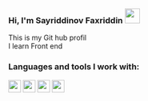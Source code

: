 ### Hi, I'm Sayriddinov Faxriddin <img src="https://media0.giphy.com/media/SwZBtqe4yvEWP7q07X/giphy.gif?cid=ecf05e474xd92h1nq2yqq6g1lz4gubhvual3hwym1qk8h9al&ep=v1_stickers_search&rid=giphy.gif&ct=s" width="30px" />
This is my Git hub profil <br />
I learn Front end

### Languages and tools I work with:
<code><img src="https://upload.wikimedia.org/wikipedia/commons/thumb/6/61/HTML5_logo_and_wordmark.svg/2048px-HTML5_logo_and_wordmark.svg.png" height="25" /></code>
<code><img src="https://cdn.freebiesupply.com/logos/large/2x/css3-logo-png-transparent.png" height="25" /></code>
<code><img src="https://www.freepnglogos.com/uploads/javascript-png/javascript-logo-transparent-logo-javascript-images-3.png" height="25" /></code>
<code><img src="![image](https://github.com/Fredrikdeveloper/Fredrikdeveloper/assets/121056090/554b0fa8-ed74-4a29-8bee-5183d5ca1405)
" height="25" /></code>

